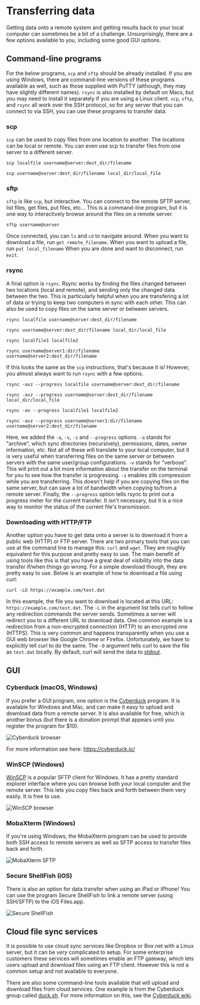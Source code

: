 # Transferring data

Getting data onto a remote system and getting results back to your local computer can sometimes be a bit of a challenge. Unsurprisingly, there are a few options available to you, including some good GUI options.

## Command-line programs

For the below programs, `scp` and `sftp` should be already installed. If you are using Windows, there are command-line versions of these programs available as well, such as those supplied with PuTTY (although, they may have slightly different names). `rsync` is also installed by default on Macs, but you may need to install it separately if you are using a Linux client. `scp`, `sftp`, and `rsync` all work over the SSH protocol, so for any server that you can connect to via SSH, you can use these programs to transfer data.

### scp

`scp` can be used to copy files from one location to another. The locations can be local or remote. You can even use scp to transfer files from one server to a different server.

    scp localfile username@server:dest_dir/filename

    scp username@server:dest_dir/filename local_dir/local_file


### sftp

`sftp` is like `scp`, but interactive. You can connect to the remote SFTP server, list files, get files, put files, etc... This is a command-line program, but it is one way to interactively browse around the files on a remote server.

    sftp username@server

Once connected, you can `ls` and `cd` to navigate around. When you want to download a file, run `get remote_filename`.  When you want to upload a file, run `put local_filename` When you are done and want to disconnect, run `exit`.

### rsync

A final option is `rsync`. Rsync works by finding the files changed between two locations (local and remote), and sending only the changed data between the two. This is particularly helpful when you are transfering a lot of data or trying to keep two computers in sync with each other. This can also be used to copy files on the same server or between servers.


    rsync localfile username@server:dest_dir/filename

    rsync username@server:dest_dir/filename local_dir/local_file

    rsync localfile1 localfile2

    rsync username@server1:dir/filename  username@server2:dest_dir/filename


If this looks the same as the `scp` instructions, that's because it is! However, you almost always want to run `rsync` with a few options.

    rsync -avz --progress localfile username@server:dest_dir/filename

    rsync -avz --progress username@server:dest_dir/filename local_dir/local_file

    rsync -av --progress localfile1 localfile2

    rsync -avz --progress username@server1:dir/filename  username@server2:dest_dir/filename

Here, we added the `-a`, `-v`, `-z` and `--progress` options. `-a` stands for "archive", which sync directories (recursively), permissions, dates, owner information, etc. Not all of these will translate to your local computer, but it is very useful when transferring files on the same server or between servers with the same user/group configurations. `-v` stands for "verbose". This will print out a bit more information about the transfer on the terminal for you to see how the transfer is progressing. `-z` enables zlib compression while you are transferring. This doesn't help if you are copying files on the same server, but can save a lot of bandwidth when copying to/from a remote server. Finally, the `--progress` option tells rsync to print out a progress meter for the current transfer. It isn't necessary, but it is a nice way to monitor the status of the current file's transmission.

### Downloading with HTTP/FTP

Another option you have to get data onto a server is to download it from a public web (HTTP) or FTP server. There are two primary tools that you can use at the command line to manage this: `curl` and `wget`. They are roughly equivalent for this purpose and pretty easy to use. The main benefit of using tools like this is that you have a great deal of visibility into the data transfer if/when things go wrong. For a simple download though, they are pretty easy to use. Below is an example of how to download a file using curl:

	curl -LO https://example.com/test.dat

In this example, the file you want to download is located at this URL: `https://example.com/test.dat`. The `-L` in the argument list tells curl to follow any redirection commands the server sends. Sometimes a server will redirect you to a different URL to download data. One common example is a redirection from a non-encrypted connection (HTTP) to an encrypted one (HTTPS). This is very common and happens transparently when you use a GUI web browser like Google Chrome or Firefox. Unfortunately, we have to explicitly tell curl to do the same. The `-O` argument tells curl to save the file as `test.dat` locally. By default, curl will send the data to [stdout](concepts.md#onputoutput-streams).



## GUI

### Cyberduck (macOS, Windows)


If you prefer a GUI program, one option is the [Cyberduck](https://cyberduck.io/) program. It is available for Windows and Mac, and can make it easy to upload and download data from a remote server. It is also available for free, which is another bonus (but there is a donation prompt that appears until you register the program for $10).

![Cyberduck browser](img/browser.png)

For more information see here: https://cyberduck.io/

### WinSCP (Windows)

[WinSCP](https://winscp.net/) is a popular SFTP client for Windows. It has a pretty standard explorer interface where you can browse both your local computer and the remote server. This lets you copy files back and forth between them very easily. It is free to use.

![WinSCP browser](img/winscp.png)

### MobaXterm (Windows)

If you're using Windows, the MobaXterm program can be used to provide both SSH access to remote servers as well as SFTP access to transfer files back and forth.

![MobaXterm SFTP](img/feature-sftp-browser.png)


### Secure ShellFish (iOS)

There is also an option for data transfer when using an iPad or iPhone! You can use the program Secure ShellFish to link a remote server (using SSH/SFTP) to the iOS Files.app.

![Secure ShellFish](img/shellfish.png)

## Cloud file sync services

It is possible to use cloud sync services like Dropbox or Box.net with a Linux server, but it can be *very* complicated to setup. For some enterprise customers these services will sometimes enable an FTP gateway, which lets users upload and download files using an FTP client. However this is not a common setup and not available to everyone.

There are also some command-line tools available that will upload and download files from cloud services. One example is from the Cyberduck group called [duck.sh](https://duck.sh/). For more information on this, see the [Cyberduck wiki](https://trac.cyberduck.io/wiki/help/en/howto/cli).